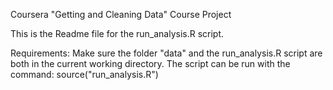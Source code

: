 Coursera "Getting and Cleaning Data" Course Project

This is the Readme file for the run_analysis.R script.

Requirements:
Make sure the folder "data" and the run_analysis.R script are both in the current working directory.
The script can be run with the command: source("run_analysis.R")  
